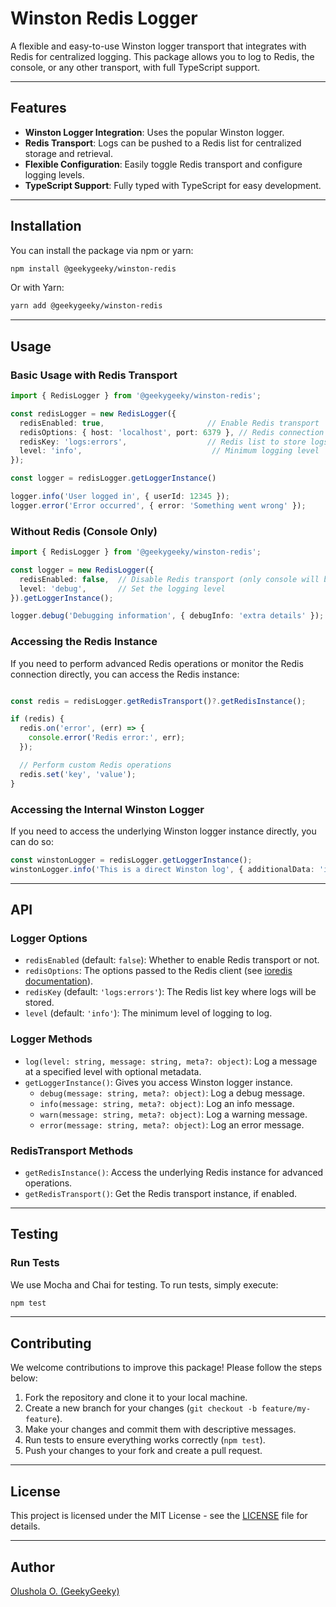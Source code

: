 # Winston Redis Logger

A flexible and easy-to-use Winston logger transport that integrates with Redis for centralized logging. This package allows you to log to Redis, the console, or any other transport, with full TypeScript support.

---

## Features

- **Winston Logger Integration**: Uses the popular Winston logger.
- **Redis Transport**: Logs can be pushed to a Redis list for centralized storage and retrieval.
- **Flexible Configuration**: Easily toggle Redis transport and configure logging levels.
- **TypeScript Support**: Fully typed with TypeScript for easy development.

---

## Installation

You can install the package via npm or yarn:

```bash
npm install @geekygeeky/winston-redis

````

Or with Yarn:

```bash
yarn add @geekygeeky/winston-redis
```

---

## Usage

### Basic Usage with Redis Transport

```ts
import { RedisLogger } from '@geekygeeky/winston-redis';

const redisLogger = new RedisLogger({
  redisEnabled: true,                       // Enable Redis transport
  redisOptions: { host: 'localhost', port: 6379 }, // Redis connection settings
  redisKey: 'logs:errors',                  // Redis list to store logs
  level: 'info',                             // Minimum logging level
});

const logger = redisLogger.getLoggerInstance()

logger.info('User logged in', { userId: 12345 });
logger.error('Error occurred', { error: 'Something went wrong' });
```

### Without Redis (Console Only)

```ts
import { RedisLogger } from '@geekygeeky/winston-redis';

const logger = new RedisLogger({
  redisEnabled: false,  // Disable Redis transport (only console will be used)
  level: 'debug',       // Set the logging level
}).getLoggerInstance();

logger.debug('Debugging information', { debugInfo: 'extra details' });
```

### Accessing the Redis Instance

If you need to perform advanced Redis operations or monitor the Redis connection directly, you can access the Redis instance:

```ts

const redis = redisLogger.getRedisTransport()?.getRedisInstance();

if (redis) {
  redis.on('error', (err) => {
    console.error('Redis error:', err);
  });

  // Perform custom Redis operations
  redis.set('key', 'value');
}
```

### Accessing the Internal Winston Logger

If you need to access the underlying Winston logger instance directly, you can do so:

```ts
const winstonLogger = redisLogger.getLoggerInstance();
winstonLogger.info('This is a direct Winston log', { additionalData: 'info' });
```

---

## API

### Logger Options

* `redisEnabled` (default: `false`): Whether to enable Redis transport or not.
* `redisOptions`: The options passed to the Redis client (see [ioredis documentation](https://github.com/luin/ioredis#connect-to-redis)).
* `redisKey` (default: `'logs:errors'`): The Redis list key where logs will be stored.
* `level` (default: `'info'`): The minimum level of logging to log.

### Logger Methods

* `log(level: string, message: string, meta?: object)`: Log a message at a specified level with optional metadata.
* `getLoggerInstance()`: Gives you access Winston logger instance.
    * `debug(message: string, meta?: object)`: Log a debug message.
    * `info(message: string, meta?: object)`: Log an info message.
    * `warn(message: string, meta?: object)`: Log a warning message.
    * `error(message: string, meta?: object)`: Log an error message.

### RedisTransport Methods

* `getRedisInstance()`: Access the underlying Redis instance for advanced operations.
* `getRedisTransport()`: Get the Redis transport instance, if enabled.

---

## Testing

### Run Tests

We use Mocha and Chai for testing. To run tests, simply execute:

```bash
npm test
```
---

## Contributing

We welcome contributions to improve this package! Please follow the steps below:

1. Fork the repository and clone it to your local machine.
2. Create a new branch for your changes (`git checkout -b feature/my-feature`).
3. Make your changes and commit them with descriptive messages.
4. Run tests to ensure everything works correctly (`npm test`).
5. Push your changes to your fork and create a pull request.

---

## License

This project is licensed under the MIT License - see the [LICENSE](LICENSE) file for details.

---

## Author

[Olushola O. (GeekyGeeky)](https://github.com/geekygeeky)